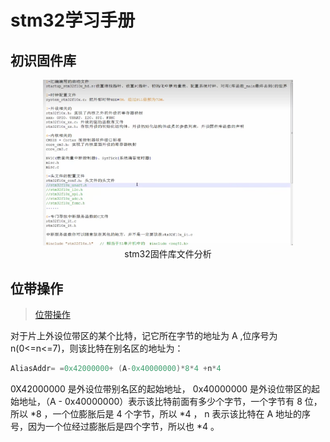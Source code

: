 # stm32学习手册
## 初识固件库

<div align=center><img src="https://github.com/ack528/stm32/blob/master/readme/images/image-20230129104729443.png?raw=true" alt="stm32固件库文件分析" width="400px" /></div>

<div align=center>stm32固件库文件分析</div>

## 位带操作

> [位带操作](https://blog.csdn.net/Small_ash/article/details/118702469?spm=1001.2014.3001.5506)

对于片上外设位带区的某个比特，记它所在字节的地址为 A ,位序号为 n(0<=n<=7)，则该比特在别名区的地址为：

```c
AliasAddr= =0x42000000+ (A-0x40000000)*8*4 +n*4
```

0X42000000 是外设位带别名区的起始地址， 0x40000000 是外设位带区的起始地址，（A - 0x40000000）表示该比特前面有多少个字节，一个字节有 8 位，所以 *8 ，一个位膨胀后是 4 个字节，所以 *4 ， n 表示该比特在 A 地址的序号，因为一个位经过膨胀后是四个字节，所以也 *4 。


